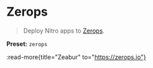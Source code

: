 # Zerops

> Deploy Nitro apps to [Zerops](https://zerops.io).

**Preset:** `zerops`

:read-more{title="Zeabur" to="https://zerops.io"}
